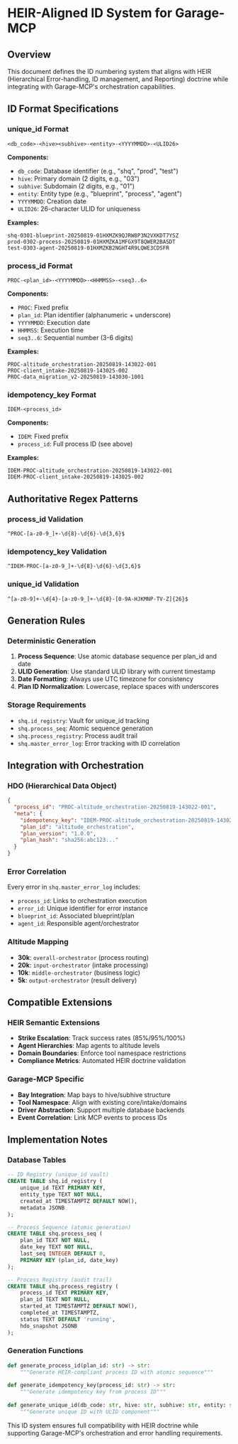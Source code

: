 # HEIR-Aligned ID System for Garage-MCP

## Overview
This document defines the ID numbering system that aligns with HEIR (Hierarchical Error-handling, ID management, and Reporting) doctrine while integrating with Garage-MCP's orchestration capabilities.

## ID Format Specifications

### unique_id Format
```
<db_code>-<hive><subhive>-<entity>-<YYYYMMDD>-<ULID26>
```

**Components:**
- `db_code`: Database identifier (e.g., "shq", "prod", "test")
- `hive`: Primary domain (2 digits, e.g., "03")  
- `subhive`: Subdomain (2 digits, e.g., "01")
- `entity`: Entity type (e.g., "blueprint", "process", "agent")
- `YYYYMMDD`: Creation date
- `ULID26`: 26-character ULID for uniqueness

**Examples:**
```
shq-0301-blueprint-20250819-01HXMZK9QJRW8P3N2VXKDT7YSZ
prod-0302-process-20250819-01HXMZKA1MFGX9T8QWER2BASDT  
test-0303-agent-20250819-01HXMZKB2NGHT4R9LQWE3CDSFR
```

### process_id Format
```
PROC-<plan_id>-<YYYYMMDD>-<HHMMSS>-<seq3..6>
```

**Components:**
- `PROC`: Fixed prefix
- `plan_id`: Plan identifier (alphanumeric + underscore)
- `YYYYMMDD`: Execution date
- `HHMMSS`: Execution time  
- `seq3..6`: Sequential number (3-6 digits)

**Examples:**
```
PROC-altitude_orchestration-20250819-143022-001
PROC-client_intake-20250819-143025-002
PROC-data_migration_v2-20250819-143030-1001
```

### idempotency_key Format
```
IDEM-<process_id>
```

**Components:**
- `IDEM`: Fixed prefix
- `process_id`: Full process ID (see above)

**Examples:**
```
IDEM-PROC-altitude_orchestration-20250819-143022-001
IDEM-PROC-client_intake-20250819-143025-002
```

## Authoritative Regex Patterns

### process_id Validation
```regex
^PROC-[a-z0-9_]+-\d{8}-\d{6}-\d{3,6}$
```

### idempotency_key Validation  
```regex
^IDEM-PROC-[a-z0-9_]+-\d{8}-\d{6}-\d{3,6}$
```

### unique_id Validation
```regex
^[a-z0-9]+-\d{4}-[a-z0-9_]+-\d{8}-[0-9A-HJKMNP-TV-Z]{26}$
```

## Generation Rules

### Deterministic Generation
1. **Process Sequence**: Use atomic database sequence per plan_id and date
2. **ULID Generation**: Use standard ULID library with current timestamp
3. **Date Formatting**: Always use UTC timezone for consistency
4. **Plan ID Normalization**: Lowercase, replace spaces with underscores

### Storage Requirements
- `shq.id_registry`: Vault for unique_id tracking
- `shq.process_seq`: Atomic sequence generation  
- `shq.process_registry`: Process audit trail
- `shq.master_error_log`: Error tracking with ID correlation

## Integration with Orchestration

### HDO (Hierarchical Data Object)
```json
{
  "process_id": "PROC-altitude_orchestration-20250819-143022-001",
  "meta": {
    "idempotency_key": "IDEM-PROC-altitude_orchestration-20250819-143022-001",
    "plan_id": "altitude_orchestration",
    "plan_version": "1.0.0",
    "plan_hash": "sha256:abc123..."
  }
}
```

### Error Correlation
Every error in `shq.master_error_log` includes:
- `process_id`: Links to orchestration execution
- `error_id`: Unique identifier for error instance  
- `blueprint_id`: Associated blueprint/plan
- `agent_id`: Responsible agent/orchestrator

### Altitude Mapping
- **30k**: `overall-orchestrator` (process routing)
- **20k**: `input-orchestrator` (intake processing)
- **10k**: `middle-orchestrator` (business logic)
- **5k**: `output-orchestrator` (result delivery)

## Compatible Extensions

### HEIR Semantic Extensions
- **Strike Escalation**: Track success rates (85%/95%/100%)
- **Agent Hierarchies**: Map agents to altitude levels
- **Domain Boundaries**: Enforce tool namespace restrictions
- **Compliance Metrics**: Automated HEIR doctrine validation

### Garage-MCP Specific
- **Bay Integration**: Map bays to hive/subhive structure
- **Tool Namespace**: Align with existing core/intake/domains
- **Driver Abstraction**: Support multiple database backends
- **Event Correlation**: Link MCP events to process IDs

## Implementation Notes

### Database Tables
```sql
-- ID Registry (unique_id vault)
CREATE TABLE shq.id_registry (
    unique_id TEXT PRIMARY KEY,
    entity_type TEXT NOT NULL,
    created_at TIMESTAMPTZ DEFAULT NOW(),
    metadata JSONB
);

-- Process Sequence (atomic generation)  
CREATE TABLE shq.process_seq (
    plan_id TEXT NOT NULL,
    date_key TEXT NOT NULL,
    last_seq INTEGER DEFAULT 0,
    PRIMARY KEY (plan_id, date_key)
);

-- Process Registry (audit trail)
CREATE TABLE shq.process_registry (
    process_id TEXT PRIMARY KEY, 
    plan_id TEXT NOT NULL,
    started_at TIMESTAMPTZ DEFAULT NOW(),
    completed_at TIMESTAMPTZ,
    status TEXT DEFAULT 'running',
    hdo_snapshot JSONB
);
```

### Generation Functions
```python
def generate_process_id(plan_id: str) -> str:
    """Generate HEIR-compliant process ID with atomic sequence"""
    
def generate_idempotency_key(process_id: str) -> str:
    """Generate idempotency key from process ID"""
    
def generate_unique_id(db_code: str, hive: str, subhive: str, entity: str) -> str:
    """Generate unique ID with ULID component"""
```

This ID system ensures full compatibility with HEIR doctrine while supporting Garage-MCP's orchestration and error handling requirements.